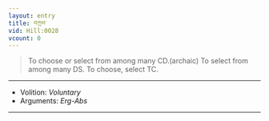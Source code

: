 ```yaml
---
layout: entry
title: བཀྲབ་
vid: Hill:0028
vcount: 0
---
```

> To choose or select from among many CD\.(archaic) To select from among many DS\. To choose, select TC\.

---
* Volition: _Voluntary_
* Arguments: _Erg-Abs_

---

